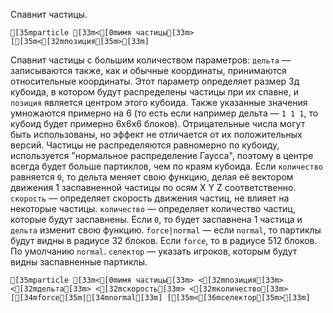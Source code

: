 Спавнит частицы.
```ansi
[35mparticle [33m<[0mимя частицы[33m> [[35m<[32mпозиция[35m>[33m]
```
Спавнит частицы с большим количеством параметров:
`дельта` — записываются также, как и обычные координаты, принимаются относительные координаты. Этот параметр определяет размер 3д кубоида, в котором будут распределены частицы при их спавне, и `позиция` является центром этого кубоида. Также указанные значения умножаются примерно на 6 (то есть если например дельта — `1 1 1`, то кубоид будет примерно 6х6х6 блоков). Отрицательные числа могут быть использованы, но эффект не отличается от их положительных версий. Частицы не распределяются равномерно по кубоиду, используется "нормальное распределение Гаусса", поэтому в центре всегда будет больше партиклов, чем по краям кубоида. Если `количество` равняется `0`, то дельта меняет свою функцию, делая её вектором движения 1 заспавненной частицы по осям X Y Z соответственно.
`скорость` — определяет скорость движения частиц, не влияет на некоторые частицы.
`количество` — определяет количество частиц, которые будут заспавнены. Если `0`, то будет заспавнена 1 частица и `дельта` изменит свою функцию.
`force|normal` — если `normal`, то партиклы будут видны в радиусе 32 блоков. Если `force`, то в радиусе 512 блоков. По умолчанию `normal`.
`селектор` — указать игроков, которым будут видны заспавненные партиклы.
```ansi
[35mparticle [33m<[0mимя частицы[33m> <[32mпозиция[33m> <[32mдельта[33m> <[32mскорость[33m> <[32mколичество[33m> [[34mforce[35m|[34mnormal[33m] [[35m<[36mселектор[35m>[33m]
```